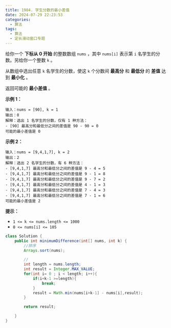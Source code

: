 ```yaml
---
title: 1984. 学生分数的最小差值
date: 2024-07-29 22:23:53
categories:
  - 算法
tags:
  - 算法
  - 定长滑动窗口专题
---
```


给你一个 **下标从 0 开始** 的整数数组 `nums` ，其中 `nums[i]` 表示第 `i` 名学生的分数。另给你一个整数 `k` 。

从数组中选出任意 `k` 名学生的分数，使这 `k` 个分数间 **最高分** 和 **最低分** 的 **差值** 达到 **最小化** 。

返回可能的 **最小差值** 。

 

**示例 1：**

```
输入：nums = [90], k = 1
输出：0
解释：选出 1 名学生的分数，仅有 1 种方法：
- [90] 最高分和最低分之间的差值是 90 - 90 = 0
可能的最小差值是 0
```

**示例 2：**

```
输入：nums = [9,4,1,7], k = 2
输出：2
解释：选出 2 名学生的分数，有 6 种方法：
- [9,4,1,7] 最高分和最低分之间的差值是 9 - 4 = 5
- [9,4,1,7] 最高分和最低分之间的差值是 9 - 1 = 8
- [9,4,1,7] 最高分和最低分之间的差值是 9 - 7 = 2
- [9,4,1,7] 最高分和最低分之间的差值是 4 - 1 = 3
- [9,4,1,7] 最高分和最低分之间的差值是 7 - 4 = 3
- [9,4,1,7] 最高分和最低分之间的差值是 7 - 1 = 6
可能的最小差值是 2
```

 

**提示：**

- `1 <= k <= nums.length <= 1000`
- `0 <= nums[i] <= 105`

```java
class Solution {
    public int minimumDifference(int[] nums, int k) {
        //排序
        Arrays.sort(nums);

        //
        int length = nums.length;
        int result = Integer.MAX_VALUE;
        for(int i= 0 ; i < length; i++){
            if(i+k-1 >=length){
                break;
            }
            result = Math.min(nums[i+k-1] - nums[i],result);
        }

        return result;

    }
}
```

